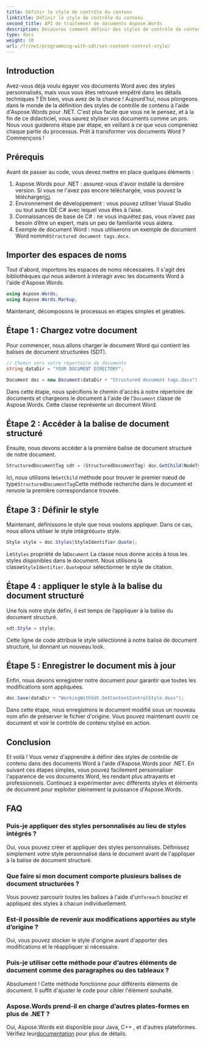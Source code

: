 ```yaml
---
title: Définir le style de contrôle du contenu
linktitle: Définir le style de contrôle du contenu
second_title: API de traitement de documents Aspose.Words
description: Découvrez comment définir des styles de contrôle de contenu dans des documents Word à l'aide d'Aspose.Words pour .NET grâce à ce guide détaillé, étape par étape. Idéal pour améliorer l'esthétique des documents.
type: docs
weight: 10
url: /fr/net/programming-with-sdt/set-content-control-style/
---
```

## Introduction

Avez-vous déjà voulu égayer vos documents Word avec des styles personnalisés, mais vous vous êtes retrouvé empêtré dans les détails techniques ? Eh bien, vous avez de la chance ! Aujourd'hui, nous plongeons dans le monde de la définition des styles de contrôle de contenu à l'aide d'Aspose.Words pour .NET. C'est plus facile que vous ne le pensez, et à la fin de ce didacticiel, vous saurez styliser vos documents comme un pro. Nous vous guiderons étape par étape, en veillant à ce que vous compreniez chaque partie du processus. Prêt à transformer vos documents Word ? Commençons !

## Prérequis

Avant de passer au code, vous devez mettre en place quelques éléments :

1.  Aspose.Words pour .NET : assurez-vous d'avoir installé la dernière version. Si vous ne l'avez pas encore téléchargée, vous pouvez la télécharger[ici](https://releases.aspose.com/words/net/).
2. Environnement de développement : vous pouvez utiliser Visual Studio ou tout autre IDE C# avec lequel vous êtes à l’aise.
3. Connaissances de base de C# : ne vous inquiétez pas, vous n’avez pas besoin d’être un expert, mais un peu de familiarité vous aidera.
4. Exemple de document Word : nous utiliserons un exemple de document Word nommé`Structured document tags.docx`.

## Importer des espaces de noms

Tout d'abord, importons les espaces de noms nécessaires. Il s'agit des bibliothèques qui nous aideront à interagir avec les documents Word à l'aide d'Aspose.Words.

```csharp
using Aspose.Words;
using Aspose.Words.Markup;
```

Maintenant, décomposons le processus en étapes simples et gérables.

## Étape 1 : Chargez votre document

Pour commencer, nous allons charger le document Word qui contient les balises de document structurées (SDT).

```csharp
// Chemin vers votre répertoire de documents
string dataDir = "YOUR DOCUMENT DIRECTORY";

Document doc = new Document(dataDir + "Structured document tags.docx");
```

 Dans cette étape, nous spécifions le chemin d'accès à notre répertoire de documents et chargeons le document à l'aide de l'`Document` classe de Aspose.Words. Cette classe représente un document Word.

## Étape 2 : Accéder à la balise de document structuré

Ensuite, nous devons accéder à la première balise de document structuré de notre document.

```csharp
StructuredDocumentTag sdt = (StructuredDocumentTag) doc.GetChild(NodeType.StructuredDocumentTag, 0, true);
```

 Ici, nous utilisons le`GetChild` méthode pour trouver le premier nœud de type`StructuredDocumentTag`Cette méthode recherche dans le document et renvoie la première correspondance trouvée.

## Étape 3 : Définir le style

 Maintenant, définissons le style que nous voulons appliquer. Dans ce cas, nous allons utiliser le style intégré`Quote` style.

```csharp
Style style = doc.Styles[StyleIdentifier.Quote];
```

Le`Styles` propriété de la`Document` La classe nous donne accès à tous les styles disponibles dans le document. Nous utilisons la classe`StyleIdentifier.Quote`pour sélectionner le style de citation.

## Étape 4 : appliquer le style à la balise du document structuré

Une fois notre style défini, il est temps de l’appliquer à la balise du document structuré.

```csharp
sdt.Style = style;
```

Cette ligne de code attribue le style sélectionné à notre balise de document structuré, lui donnant un nouveau look.

## Étape 5 : Enregistrer le document mis à jour

Enfin, nous devons enregistrer notre document pour garantir que toutes les modifications sont appliquées.

```csharp
doc.Save(dataDir + "WorkingWithSdt.SetContentControlStyle.docx");
```

Dans cette étape, nous enregistrons le document modifié sous un nouveau nom afin de préserver le fichier d'origine. Vous pouvez maintenant ouvrir ce document et voir le contrôle de contenu stylisé en action.

## Conclusion

Et voilà ! Vous venez d'apprendre à définir des styles de contrôle de contenu dans des documents Word à l'aide d'Aspose.Words pour .NET. En suivant ces étapes simples, vous pouvez facilement personnaliser l'apparence de vos documents Word, les rendant plus attrayants et professionnels. Continuez à expérimenter avec différents styles et éléments de document pour exploiter pleinement la puissance d'Aspose.Words.

## FAQ

### Puis-je appliquer des styles personnalisés au lieu de styles intégrés ?  
Oui, vous pouvez créer et appliquer des styles personnalisés. Définissez simplement votre style personnalisé dans le document avant de l'appliquer à la balise de document structuré.

### Que faire si mon document comporte plusieurs balises de document structurées ?  
 Vous pouvez parcourir toutes les balises à l'aide d'un`foreach` bouclez et appliquez des styles à chacun individuellement.

### Est-il possible de revenir aux modifications apportées au style d’origine ?  
Oui, vous pouvez stocker le style d'origine avant d'apporter des modifications et le réappliquer si nécessaire.

### Puis-je utiliser cette méthode pour d’autres éléments de document comme des paragraphes ou des tableaux ?  
Absolument ! Cette méthode fonctionne pour différents éléments de document. Il suffit d'ajuster le code pour cibler l'élément souhaité.

### Aspose.Words prend-il en charge d’autres plates-formes en plus de .NET ?  
Oui, Aspose.Words est disponible pour Java, C++ , et d'autres plateformes. Vérifiez leur[documentation](https://reference.aspose.com/words/net/) pour plus de détails.